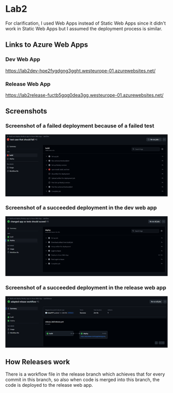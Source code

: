 # Lab2

For clarification, I used Web Apps instead of Static Web Apps since it didn't work in Static Web Apps but I assumed the deployment process is similar.

## Links to Azure Web Apps

### Dev Web App
https://lab2dev-hpe2fygdgng3gght.westeurope-01.azurewebsites.net/

### Release Web App
https://lab2release-fuctb5gqg0dea3gg.westeurope-01.azurewebsites.net/

## Screenshots

### Screenshot of a failed deployment because of a failed test
![Screenshot](../images/lab2/failedTest.png)

### Screenshot of a succeeded deployment in the dev web app
![Screenshot](../images/lab2/succeededDeployment.png)

### Screenshot of a succeeded deployment in the release web app
![Screenshot](../images/lab2/succeededRelease.png)

## How Releases work
There is a workflow file in the release branch which achieves that for every commit in this branch, so also when code is merged into this branch, the code is deployed to the release web app.